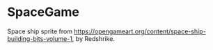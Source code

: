 # SpaceGame
Space ship sprite from https://opengameart.org/content/space-ship-building-bits-volume-1, by Redshrike.
